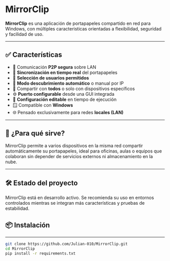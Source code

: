# MirrorClip

**MirrorClip** es una aplicación de portapapeles compartido en red para Windows, con múltiples caracteristicas orientadas a flexibilidad, seguridad y facilidad de uso.

---

## ✅ Características

- 🔐 Comunicación **P2P segura** sobre LAN  
- 🔄 **Sincronización en tiempo real** del portapapeles  
- 👥 **Selección de usuarios permitidos**  
- 📡 **Modo descubrimiento automático** o manual por IP  
- 🎯 Compartir con **todos** o solo con dispositivos específicos  
- ⚙️ **Puerto configurable** desde una GUI integrada  
- 🧰 **Configuración editable** en tiempo de ejecución  
- 🪟 Compatible con **Windows**  
- 🌐 Pensado exclusivamente para redes **locales (LAN)**  

---

## 🧩 ¿Para qué sirve?

MirrorClip permite a varios dispositivos en la misma red compartir automáticamente su portapapeles, ideal para oficinas, aulas o equipos que colaboran sin depender de servicios externos ni almacenamiento en la nube.

---

## 🛠️ Estado del proyecto

MirrorClip está en desarrollo activo. Se recomienda su uso en entornos controlados mientras se integran más características y pruebas de estabilidad.
## 📦 Instalación

---

```bash
git clone https://github.com/Julian-010/MirrorClip.git
cd MirrorClip
pip install -r requirements.txt
